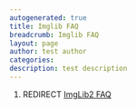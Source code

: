```yaml
---
autogenerated: true
title: Imglib FAQ
breadcrumb: Imglib FAQ
layout: page
author: test author
categories: 
description: test description
---
```


1.  REDIRECT [ImgLib2 FAQ](ImgLib2_FAQ "wikilink")
